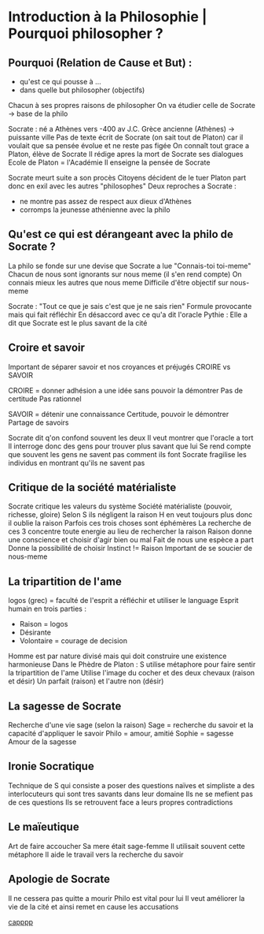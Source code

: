 # Introduction à la Philosophie | Pourquoi philosopher ?

## Pourquoi (Relation de Cause et But) : 
- qu'est ce qui pousse à ...
- dans quelle but philosopher (objectifs)

Chacun à ses propres raisons de philosopher 
On va étudier celle de Socrate -> base de la philo 

Socrate : né a Athènes vers -400 av J.C.
Grèce ancienne (Athènes) -> puissante ville
Pas de texte écrit de Socrate (on sait tout de Platon) car il voulait que sa pensée évolue et ne reste pas figée 
On connaît tout grace a Platon, élève de Socrate 
Il rédige apres la mort de Socrate ses dialogues 
Ecole de Platon = l'Académie
Il enseigne la pensée de Socrate 

Socrate meurt suite a son procès 
Citoyens décident de le tuer 
Platon part donc en exil avec les autres "philosophes"
Deux reproches a Socrate : 
- ne montre pas assez de respect aux dieux d'Athènes
- corromps la jeunesse athénienne avec la philo 

## Qu'est ce qui est dérangeant avec la philo de Socrate ? 
La philo se fonde sur une devise que Socrate a lue 
"Connais-toi toi-meme"
Chacun de nous sont ignorants sur nous meme (il s'en rend compte)
On connais mieux les autres que nous meme
Difficile d'être objectif sur nous-meme

Socrate : "Tout ce que je sais c'est que je ne sais rien"
Formule provocante mais qui fait réfléchir 
En désaccord avec ce qu'a dit l'oracle Pythie : 
Elle a dit que Socrate est le plus savant de la cité

## Croire et savoir
Important de séparer savoir et nos croyances et préjugés
CROIRE vs SAVOIR

CROIRE = donner adhésion a une idée sans pouvoir la démontrer 
Pas de certitude 
Pas rationnel

SAVOIR = détenir une connaissance
Certitude, pouvoir le démontrer
Partage de savoirs 

Socrate dit q'on confond souvent les deux
Il veut montrer que l'oracle a tort 
Il interroge donc des gens pour trouver plus savant que lui
Se rend compte que souvent les gens ne savent pas comment ils font
Socrate fragilise les individus en montrant qu'ils ne savent pas 

## Critique de la société matérialiste
Socrate critique les valeurs du système 
Société matérialiste (pouvoir, richesse, gloire)
Selon S ils négligent la raison 
H en veut toujours plus donc il oublie la raison
Parfois ces trois choses sont éphémères 
La recherche de ces 3 concentre toute energie au lieu de rechercher la raison
Raison donne une conscience et choisir d'agir bien ou mal
Fait de nous une espèce a part 
Donne la possibilité de choisir
Instinct != Raison
Important de se soucier de nous-meme

## La tripartition de l'ame
logos (grec) = faculté de l'esprit a réfléchir et utiliser le language
Esprit humain en trois parties :
- Raison = logos
- Désirante
- Volontaire = courage de decision 

Homme est par nature divisé mais qui doit construire une existence harmonieuse 
Dans le Phèdre de Platon :
S utilise métaphore pour faire sentir la tripartition de l'ame 
Utilise l'image du cocher et des deux chevaux (raison et désir)
Un parfait (raison) et l'autre non (désir)

## La sagesse de Socrate 
Recherche d'une vie sage (selon la raison)
Sage = recherche du savoir et la capacité d'appliquer le savoir
Philo = amour, amitié 
Sophie = sagesse
Amour de la sagesse

## Ironie Socratique 
Technique de S qui consiste a poser des questions naïves et simpliste a des interlocuteurs qui sont tres savants dans leur domaine 
Ils ne se mefient pas de ces questions 
Ils se retrouvent face a leurs propres contradictions 

## Le maïeutique
Art de faire accoucher
Sa mere était sage-femme
Il utilisait souvent cette métaphore
Il aide le travail vers la recherche du savoir

## Apologie de Socrate 
Il ne cessera pas quitte a mourir 
Philo est vital pour lui 
Il veut améliorer la vie de la cité et ainsi remet en cause les accusations

[capppp](README.md)